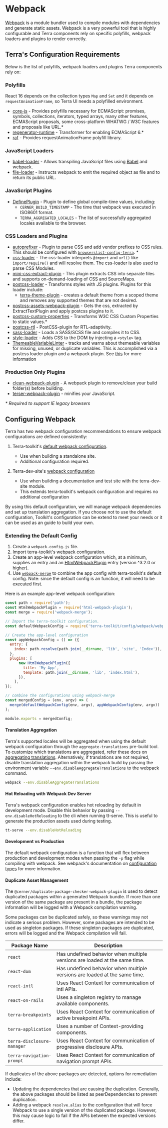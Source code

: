 # Webpack
[Webpack](https://webpack.js.org/) is a module bundler used to compile modules with dependencies and generate static assets. Webpack is a very powerful tool that is highly configurable and Terra components rely on specific polyfills, webpack loaders and plugins to render correctly.

## Terra's Configuration Requirements
Below is the list of polyfills, webpack loaders and plugins Terra components rely on:

### Polyfills
React 16 depends on the collection types ``Map`` and ``Set`` and it depends on ``requestAnimationFrame``, so Terra UI needs a polyfilled environment.
- [core-js](https://github.com/zloirock/core-js) - Provides polyfills necessary for ECMAScript: promises, symbols, collections, iterators, typed arrays, many other features, ECMAScript proposals, some cross-platform WHATWG / W3C features and proposals like URL.\*
- [regenerator-runtime](https://github.com/facebook/regenerator/tree/master/packages/regenerator-runtime) - Transformer for enabling ECMAScript 6.\*
- [raf](https://github.com/chrisdickinson/raf) - Provides requestAnimationFrame polyfill library.

### JavaScript Loaders
- [babel-loader](https://webpack.js.org/loaders/babel-loader/) - Allows transpiling JavaScript files using [Babel](https://github.com/babel/babel) and webpack.
- [file-loader](https://webpack.js.org/loaders/file-loader/) - Instructs webpack to emit the required object as file and to return its public URL.

### JavaScript Plugins
- [DefinePlugin](https://webpack.js.org/plugins/define-plugin/) - Plugin to define global compile-time values, including:
  - `CERNER_BUILD_TIMESTAMP` - The time that webpack was executed in ISO8601 format.
  - `TERRA_AGGREGATED_LOCALES` - The list of successfully aggregated locales available to the browser.

### CSS Loaders and Plugins

- [autoprefixer](https://github.com/postcss/autoprefixer) - Plugin to parse CSS and add vendor prefixes to CSS rules. This should be configured with [`browserslist-config-terra`](https://github.com/cerner/browserslist-config-terra). \*
- [css-loader](https://webpack.js.org/loaders/css-loader/) - The css-loader interprets ``@import`` and ``url()`` like ``import/require()`` and will resolve them. The css-loader is also used to parse CSS Modules.
- [mini-css-extract-plugin](https://github.com/webpack-contrib/mini-css-extract-plugin) - This plugin extracts CSS into separate files and supports on-demand-loading of CSS and SourceMaps.
- [postcss-loader](https://webpack.js.org/loaders/postcss-loader/) - Transforms styles with JS plugins. Plugins for this loader include:
  - [terra-theme-plugin](https://github.com/cerner/terra-toolkit-boneyard/tree/master/config/webpack/postcss/ThemePlugin.js) - creates a default theme from a scoped theme and removes any supported themes that are not desired.
- [postcss-assets-webpack-plugin](https://github.com/klimashkin/postcss-assets-webpack-plugin#apply-postcss-plugins-to-webpack-css-asset) - Gets the css, extracted by ExtractTextPlugin and apply postcss plugins to it.
- [postcss-custom-properties](https://github.com/postcss/postcss-custom-properties) - Transforms W3C CSS Custom Properties to static values.\*
- [postcss-rtl](https://github.com/vkalinichev/postcss-rtl) - PostCSS-plugin for RTL-adaptivity.
- [sass-loader](https://webpack.js.org/loaders/sass-loader/) - Loads a SASS/SCSS file and compiles it to CSS.
- [style-loader](https://webpack.js.org/loaders/style-loader/) - Adds CSS to the DOM by injecting a ``<style>`` tag.
- [ThemeableVariableLinter](https://github.com/cerner/terra-toolkit-boneyard/tree/master/config/webpack/themeable-variable-linter/ThemeableVariableLinter.js) - tracks and warns about themeable variables for missing, unused, or duplicate variables. This is accomplished via a postcss loader plugin and a webpack plugin. See [this](https://github.com/cerner/terra-toolkit-boneyard/tree/master/config/webpack/themeable-variable-linter/README.md) for more information

### Production Only Plugins
- [clean-webpack-plugin](https://github.com/johnagan/clean-webpack-plugin) -
A webpack plugin to remove/clean your build folder(s) before building.
- [terser-webpack-plugin](https://webpack.js.org/plugins/terser-webpack-plugin/) - minifies your JavaScript.

_\* Required to support IE legacy browsers_

## Configuring Webpack
Terra has two webpack configuration recommendations to ensure webpack configurations are defined consistently:

1) Terra-toolkit's [default webpack configuration](https://github.com/cerner/terra-toolkit-boneyard/blob/main/config/webpack/webpack.config.js).
    - Use when building a standalone site.
    - Additional configuration required.

2) Terra-dev-site's [webpack configuration](https://github.com/cerner/terra-toolkit-boneyard/blob/main/config/webpack/webpack.config.js)
    - Use when building a documentation and test site with the terra-dev-site module.
    - This extends terra-toolkit's webpack configuration and requires no additional configuration

By using this default configuration, we will manage webpack dependencies and set up translation aggregation. If you choose not to use the default configuration, Toolkit's configuration can  be extend to meet your needs or it can be used as an guide to build your own.

### Extending the Default Config
1. Create a `webpack.config.js` file.
2. Import terra-toolkit's webpack configuration.
3. Create an app-level webpack configuration which, at a minimum, supplies an entry and an [HtmlWebpackPlugin](https://github.com/jantimon/html-webpack-plugin) entry (version ^3.2.0 or higher).
4. Use [`webpack-merge`](https://github.com/survivejs/webpack-merge) to combine the app config with terra-toolkit's default config. Note: since the default config is an function, it will need to be executed first.

Here is an example app-level webpack configuration:
```javascript
const path = require('path');
const HtmlWebpackPlugin = require('html-webpack-plugin');
const merge = require('webpack-merge');

// Import the terra-toolkit configuration.
const defaultWebpackConfig = require('terra-toolkit/config/webpack/webpack.config');

// Create the app-level configuration
const appWebpackConfig = () => ({
  entry: {
    index: path.resolve(path.join(__dirname, 'lib', 'site', 'Index')),
  },
  plugins: [
      new HtmlWebpackPlugin({
        title: 'My App',
        template: path.join(__dirname, 'lib', 'index.html'),
      }),
    ],
});

// combine the configurations using webpack-merge
const mergedConfig = (env, argv) => (
  merge(defaultWebpackConfig(env, argv), appWebpackConfig(env, argv))
);

module.exports = mergedConfig;
```

#### Translation Aggregation
Terra's supported locales will be aggregated when using the default webpack configuration through the `aggregate-translations` pre-build tool. To customize which translations are aggregated, refer these docs on [aggregating translations](https://github.com/cerner/terra-aggregate-translations#terrai18nconfig-example). Alternatively, if translations are not required, disable translation aggregation within the webpack build by passing the environment variable `--env.disableAggregateTranslations` to the webpack command.

```bash
webpack --env.disableAggregateTranslations
```

#### Hot Reloading with Webpack Dev Server
Terra's webpack configuration enables hot reloading by default in development mode. Disable this behavior by passing `--env.disableHotReloading` to the cli when running tt-serve. This is useful to generate the production assets used during testing.

```bash
tt-serve --env.disableHotReloading
```

#### Development vs Production
The default webpack configuration is a function that will flex between production and development modes when passing the `-p` flag while compiling with webpack. See webpack's documentation on [configuration types](https://webpack.js.org/configuration/configuration-types/) for more information.

#### Duplicate Asset Management

The `@cerner/duplicate-package-checker-webpack-plugin` is used to detect duplicated packages within a generated Webpack bundle. If more than one version of the same package are present in a bundle, the package information will be logged with a Webpack compilation warning.

Some packages can be duplicated safely, so these warnings may not indicate a serious problem. However, some packages are intended to be used as singleton packages. If these singleton packages are duplicated, errors will be logged and the Webpack compilation will fail.

|Package Name|Description|
|---|---|
|`react`|Has undefined behavior when multiple versions are loaded at the same time.|
|`react-dom`|Has undefined behavior when multiple versions are loaded at the same time.|
|`react-intl`|Uses React Context for communication of intl APIs.|
|`react-on-rails`|Uses a singleton registry to manage available components.|
|`terra-breakpoints`|Uses React Context for communication of active breakpoint APIs.|
|`terra-application`|Uses a number of Context-providing components.|
|`terra-disclosure-manager`|Uses React Context for communication of progressive disclosure APIs.|
|`terra-navigation-prompt`|Uses React Context for communication of navigation prompt APIs.|

If duplicates of the above packages are detected, options for remediation include:

- Updating the dependencies that are causing the duplication. Generally, the above packages should be listed as peerDependencies to prevent duplication.
- Adding a webpack `resolve.alias` to the configuration that will force Webpack to use a single version of the duplicated package. However, this may cause logic to fail if the APIs between the expected versions differ.
